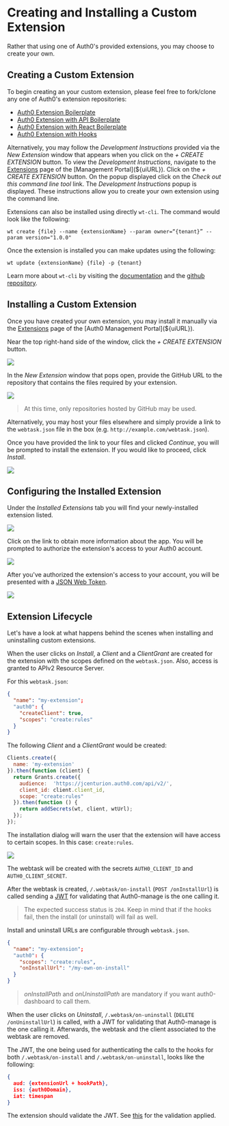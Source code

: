 # Creating and Installing a Custom Extension

Rather that using one of Auth0's provided extensions, you may choose to create your own.

## Creating a Custom Extension
To begin creating an your custom extension, please feel free to fork/clone any one of Auth0's extension repositories:

- [Auth0 Extension Boilerplate](https://github.com/auth0/auth0-extension-boilerplate)
- [Auth0 Extension with API Boilerplate](https://github.com/auth0/auth0-extension-boilerplate-with-api)
- [Auth0 Extension with React Boilerplate](https://github.com/auth0/auth0-extension-boilerplate-with-react)
- [Auth0 Extension with Hooks](https://github.com/auth0/auth0-extension-boilerplate-hooks)

Alternatively, you may follow the _Development Instructions_ provided via the _New Extension_ window that appears when you click on the _+ CREATE EXTENSION_ button. To view the _Development Instructions_, navigate to the [Extensions](${uiURL}/#/extensions) page of the [Management Portal](${uiURL}). Click on the _+ CREATE EXTENSION_ button. On the popup displayed click on the _Check out this command line tool_ link. The _Development Instructions_ popup is displayed. These instructions allow you to create your own extension using the command line.

Extensions can also be installed using directly `wt-cli`. The command would look like the following:

```
wt create {file} --name {extensionName} --param owner=“{tenant}” --param version="1.0.0"
```

Once the extension is installed you can make updates using the following:

```
wt update {extensionName} {file} -p {tenant}
```

Learn more about `wt-cli` by visiting the [documentation](https://webtask.io/docs/wt-cli) and the [github repository](https://github.com/auth0/wt-cli).

## Installing a Custom Extension
Once you have created your own extension, you may install it manually via the [Extensions](${uiURL}/#/extensions) page of the [Auth0 Management Portal](${uiURL}).

Near the top right-hand side of the window, click the _+ CREATE EXTENSION_ button.

![](/media/articles/extensions/custom/create-extension.png)

In the _New Extension_ window that pops open, provide the GitHub URL to the repository that contains the files required by your extension.

![](/media/articles/extensions/custom/new-extension.png)

> At this time, only repositories hosted by GitHub may be used.

Alternatively, you may host your files elsewhere and simply provide a link to the `webtask.json` file in the box (e.g. `http://example.com/webtask.json`).

Once you have provided the link to your files and clicked _Continue_, you will be prompted to install the extension. If you would like to proceed, click _Install_.

![](/media/articles/extensions/custom/install-custom-ext.png)

## Configuring the Installed Extension

Under the _Installed Extensions_ tab you will find your newly-installed extension listed.

![](/media/articles/extensions/custom/installed-extensions.png)

Click on the link to obtain more information about the app. You will be prompted to authorize the extension's access to your Auth0 account.

![](/media/articles/extensions/custom/authorize-app.png)

After you've authorized the extension's access to your account, you will be presented with a [JSON Web Token](/tokens/).

![](/media/articles/extensions/custom/json-web-token.png)

## Extension Lifecycle

Let's have a look at what happens behind the scenes when installing and uninstalling custom extensions.

When the user clicks on _Install_, a _Client_ and a _ClientGrant_ are created for the extension with the scopes defined on the `webtask.json`. Also, access is granted to APIv2 Resource Server.

For this `webtask.json`:

```json
{
  "name": "my-extension";
  "auth0": {
    "createClient": true,
    "scopes": "create:rules"
  }
}
```

The following _Client_ and a _ClientGrant_ would be created:

```javascript
Clients.create({
  name: 'my-extension'
}).then(function (client) {
  return Grants.create({
    audience:  'https://jcenturion.auth0.com/api/v2/',
    client_id: client.client_id,
    scope: "create:rules"
  }).then(function () {
    return addSecrets(wt, client, wtUrl);
  });
});
```

The installation dialog will warn the user that the extension will have access to certain scopes. In this case: `create:rules`.

![](/media/articles/extensions/custom/scopes-warning.png)

The webtask will be created with the secrets `AUTH0_CLIENT_ID` and `AUTH0_CLIENT_SECRET`.

After the webtask is created, `/.webtask/on-install` (`POST /onInstallUrl`) is called sending a [JWT](/jwt) for validating that Auth0-manage is the one calling it.

> The expected success status is `204`. Keep in mind that if the hooks fail, then the install (or uninstall) will fail as well.

Install and uninstall URLs are configurable through `webtask.json`.

```json
{
  "name": "my-extension";
  "auth0": {
    "scopes": "create:rules",
    "onInstallUrl": "/my-own-on-install" 
  }
}
```

> _onInstallPath_ and _onUninstallPath_ are mandatory if you want auth0-dashboard to call them.

When the user clicks on _Uninstall_, `/.webtask/on-uninstall` (`DELETE /onUninstallUrl`) is called, with a JWT for validating that Auth0-manage is the one calling it. Afterwards, the webtask and the client associated to the webtask are removed.

The JWT, the one being used for authenticating the calls to the hooks for both `/.webtask/on-install` and `/.webtask/on-uninstall`, looks like the following:

```json
{
  aud: {extensionUrl + hookPath},      
  iss: {auth0Domain},                 
  iat: timespan
}
```

The extension should validate the JWT. See [this](https://github.com/auth0/auth0-extension-boilerplate-hooks/blob/master/hooks/index.js#L11) for the validation applied.


